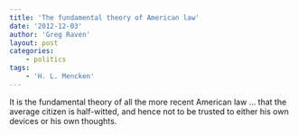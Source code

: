 ```yaml
---
title: 'The fundamental theory of American law'
date: '2012-12-03'
author: 'Greg Raven'
layout: post
categories:
    - politics
tags:
    - 'H. L. Mencken'
---
```


It is the fundamental theory of all the more recent American law … that the average citizen is half-witted, and hence not to be trusted to either his own devices or his own thoughts.